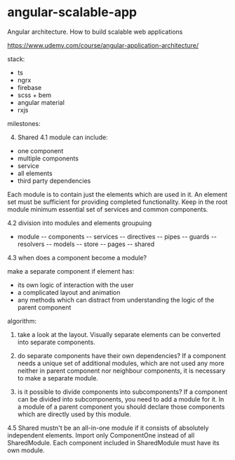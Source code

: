 # angular-scalable-app
Angular architecture. How to build scalable web applications

https://www.udemy.com/course/angular-application-architecture/

stack:
- ts
- ngrx
- firebase
- scss + bem
- angular material
- rxjs

milestones:

4. Shared
4.1 
module can include:
- one component
- multiple components
- service
- all elements
- third party dependencies

Each module is to contain just the elements which are used in it. An element set must be sufficient for providing completed functionality.
Keep in the root module minimum essential set of services and common components.

4.2
division into modules and elements groupuing

- module
-- components
-- services
-- directives
-- pipes
-- guards
-- resolvers
-- models
-- store
-- pages
-- shared

4.3
when does a component become a module?

make a separate component if element has:
- its own logic of interaction with the user
- a complicated layout and animation
- any methods which can distract from understanding the logic of the parent component

algorithm:
1. take a look at the layout.
Visually separate elements can be converted into separate components.

2. do separate components have their own dependencies?
If a component needs a unique set of additional modules, which are not used any more neither in parent component nor neighbour components, it is necessary to make a separate module.

3. is it possible to divide components into subcomponents?
If a component can be divided into subcomponents, you need to add a module for it.
In a module of a parent component you should declare those components which are directly used by this module.

4.5
Shared mustn't be an all-in-one module if it consists of absolutely independent elements.
Import only ComponentOne instead of all SharedModule.
Each component included in SharedModule must have its own module.
